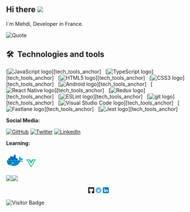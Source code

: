 ## Hi there <img src="https://media.giphy.com/media/hvRJCLFzcasrR4ia7z/giphy.gif" width="25px"></a>

I´m Mehdi, Developer in France.

![Quote](https://github-readme-quotes.herokuapp.com/quote?theme=dracula&animation=default&layout=default&font=default)

## 🛠  Technologies and tools

<a name="learning-now"></a>

[<img src="https://img.shields.io/badge/JavaScript-282C34?logo=javascript&logoColor=F7DF1E" alt="JavaScript logo" title="JavaScript" height="25" />][tech_tools_anchor]
&nbsp;
[<img src="https://img.shields.io/badge/TypeScript-282C34?logo=typescript&logoColor=3178C6" alt="TypeScript logo" title="TypeScript" height="25" />][tech_tools_anchor]
&nbsp;
[<img src="https://img.shields.io/badge/HTML5-282C34?logo=html5&logoColor=E34F26" alt="HTML5 logo" title="HTML5" height="25" />][tech_tools_anchor]
&nbsp;
[<img src="https://img.shields.io/badge/CSS3-282C34?logo=css3&logoColor=1572B6" alt="CSS3 logo" title="CSS3" height="25" />][tech_tools_anchor]
&nbsp;
[<img src="https://img.shields.io/badge/Android-282C34?logo=android&logoColor=3DDC84" alt="Android logo" title="Android" height="25" />][tech_tools_anchor]
&nbsp;
[<img src="https://img.shields.io/badge/React Native-282C34?logo=react&logoColor=61DAFB" alt="React Native logo" title="React Native" height="25" />][tech_tools_anchor]
&nbsp;
[<img src="https://img.shields.io/badge/Redux-282C34?logo=redux&logoColor=764ABC" alt="Redux logo" title="Redux" height="25" />][tech_tools_anchor]
&nbsp;
[<img src="https://img.shields.io/badge/ESLint-282C34?logo=eslint&logoColor=4B32C3" alt="ESLint logo" title="ESLint" height="25" />][tech_tools_anchor]
&nbsp;
[<img src="https://img.shields.io/badge/git-282C34?logo=git&logoColor=F05032" alt="git logo" title="git" height="25" />][tech_tools_anchor]
&nbsp;
[<img src="https://img.shields.io/badge/VS%20Code-282C34?logo=visual-studio-code&logoColor=007ACC" alt="Visual Studio Code logo" title="Visual Studio Code" height="25" />][tech_tools_anchor]
&nbsp;
[<img src="https://img.shields.io/badge/Fastlane-282C34?logo=fastlane&logoColor=00F200" alt="Fastlane logo" title="Fastlane" height="25" />][tech_tools_anchor]
&nbsp;
[<img src="https://img.shields.io/badge/Jest-282C34?logo=jest&logoColor=C21325" alt="Jest logo" title="Jest" height="25" />][tech_tools_anchor]

  
  **Social Media:**

[![GitHub](icons/github.png)](https://github.com/hussainweb)
[![Twitter](icons/twitter.png)](https://twitter.com/hussainweb)
[![LinkedIn](icons/linkedin.png)](https://www.linkedin.com/in/hussainweb/)
  
  **Learning:**

<a href="https://www.docker.com/" title="Docker"><img src="img/docker.png" /></a>
<a href="https://vuejs.org/" title="Vue.js"><img src="img/vuejs.png" /></a>

  
  <img align="left" src="https://github-readme-stats.vercel.app/api?username=Mehdimosteghanemi&show_icons=true&count_private=true&theme=gruvbox" />
<img src="https://github-readme-stats.vercel.app/api/top-langs/?username=Mehdimosteghanemi&layout=compact&count_private=true&theme=gruvbox" />

  <p align="center">
    <a href="https://github.com/Mehdimosteghanemi"><img src="img/github.png" alt="GitHub"></a>
    <a href="https://twitter.com/Mehdi_FDev"><img src="img/twitter.png" alt="Twitter"></a>
    <a href="https://www.linkedin.com/in/mehdi-mosteghanemi/"><img src="img/linkedin.png" alt="LinkedIn"></a>
  <p>
  

![Visitor Badge](https://visitor-badge.laobi.icu/badge?page_id=Mehdimosteghanemi.Mehdimosteghanemi)

